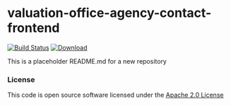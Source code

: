 # valuation-office-agency-contact-frontend

[![Build Status](https://travis-ci.org/hmrc/valuation-office-agency-contact-frontend.svg)](https://travis-ci.org/hmrc/valuation-office-agency-contact-frontend) [ ![Download](https://api.bintray.com/packages/hmrc/releases/valuation-office-agency-contact-frontend/images/download.svg) ](https://bintray.com/hmrc/releases/valuation-office-agency-contact-frontend/_latestVersion)

This is a placeholder README.md for a new repository

### License

This code is open source software licensed under the [Apache 2.0 License]("http://www.apache.org/licenses/LICENSE-2.0.html")